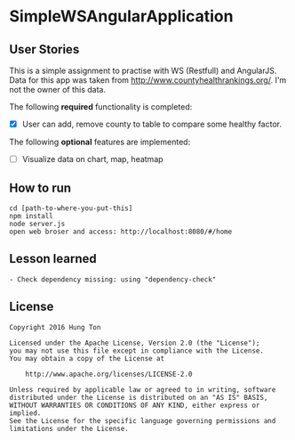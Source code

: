 # SimpleWSAngularApplication

## User Stories
This is a simple assignment to practise with WS (Restfull) and AngularJS.
Data for this app was taken from http://www.countyhealthrankings.org/. I'm not the owner of this data.


The following **required** functionality is completed:

* [x] User can add, remove county to table to compare some healthy factor.

The following **optional** features are implemented:

* [ ] Visualize data on chart, map, heatmap


## How to run
    
    cd [path-to-where-you-put-this]
	npm install
	node server.js
    open web broser and access: http://localhost:8080/#/home

## Lesson learned
    - Check dependency missing: using "dependency-check"

## License

    Copyright 2016 Hung Ton

    Licensed under the Apache License, Version 2.0 (the "License");
    you may not use this file except in compliance with the License.
    You may obtain a copy of the License at

        http://www.apache.org/licenses/LICENSE-2.0

    Unless required by applicable law or agreed to in writing, software
    distributed under the License is distributed on an "AS IS" BASIS,
    WITHOUT WARRANTIES OR CONDITIONS OF ANY KIND, either express or implied.
    See the License for the specific language governing permissions and
    limitations under the License.
